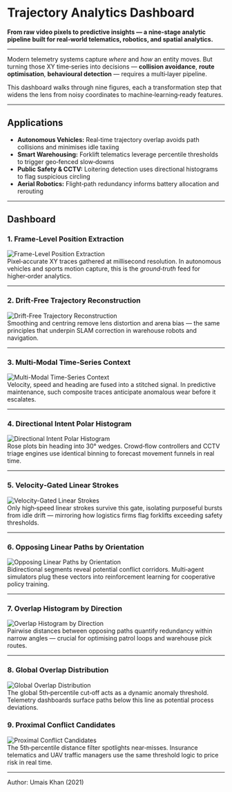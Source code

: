 # Trajectory Analytics Dashboard

**From raw video pixels to predictive insights — a nine‑stage analytic pipeline built for real‑world telematics, robotics, and spatial analytics.**

---

Modern telemetry systems capture *where* and *how* an entity moves. But turning those XY time‑series into decisions — **collision avoidance**, **route optimisation**, **behavioural detection** — requires a multi‑layer pipeline.  

This dashboard walks through nine figures, each a transformation step that widens the lens from noisy coordinates to machine‑learning‑ready features.

---

## Applications
- **Autonomous Vehicles:** Real‑time trajectory overlap avoids path collisions and minimises idle taxiing  
- **Smart Warehousing:** Forklift telematics leverage percentile thresholds to trigger geo‑fenced slow‑downs  
- **Public Safety & CCTV:** Loitering detection uses directional histograms to flag suspicious circling  
- **Aerial Robotics:** Flight‑path redundancy informs battery allocation and rerouting

---

## Dashboard 

### 1. Frame‑Level Position Extraction
![Frame-Level Position Extraction](assets/Figure_9.png)  
Pixel‑accurate XY traces gathered at millisecond resolution. In autonomous vehicles and sports motion capture, this is the *ground‑truth* feed for higher‑order analytics.

---

### 2. Drift‑Free Trajectory Reconstruction
![Drift-Free Trajectory Reconstruction](assets/Figure_8.png)  
Smoothing and centring remove lens distortion and arena bias — the same principles that underpin SLAM correction in warehouse robots and navigation.

---

### 3. Multi‑Modal Time‑Series Context
![Multi-Modal Time-Series Context](assets/Figure_7.png)  
Velocity, speed and heading are fused into a stitched signal. In predictive maintenance, such composite traces anticipate anomalous wear before it escalates.

---

### 4. Directional Intent Polar Histogram
![Directional Intent Polar Histogram](assets/Figure_6.png)  
Rose plots bin heading into 30° wedges. Crowd‑flow controllers and CCTV triage engines use identical binning to forecast movement funnels in real time.

---

### 5. Velocity‑Gated Linear Strokes
![Velocity-Gated Linear Strokes](assets/Figure_5.png)  
Only high‑speed linear strokes survive this gate, isolating purposeful bursts from idle drift — mirroring how logistics firms flag forklifts exceeding safety thresholds.

---

### 6. Opposing Linear Paths by Orientation
![Opposing Linear Paths by Orientation](assets/Figure_4.png)  
Bidirectional segments reveal potential conflict corridors. Multi‑agent simulators plug these vectors into reinforcement learning for cooperative policy training.

---
### 7. Overlap Histogram by Direction
![Overlap Histogram by Direction](assets/Figure_2.png)  
Pairwise distances between opposing paths quantify redundancy within narrow angles — crucial for optimising patrol loops and warehouse pick routes.

---

### 8. Global Overlap Distribution
![Global Overlap Distribution](assets/Figure_1.png)  
The global 5th‑percentile cut‑off acts as a dynamic anomaly threshold. Telemetry dashboards surface paths below this line as potential process deviations.

### 9. Proximal Conflict Candidates
![Proximal Conflict Candidates](assets/Figure_3.png)  
The 5th‑percentile distance filter spotlights near‑misses. Insurance telematics and UAV traffic managers use the same threshold logic to price risk in real time.

---
Author: Umais Khan (2021) 

